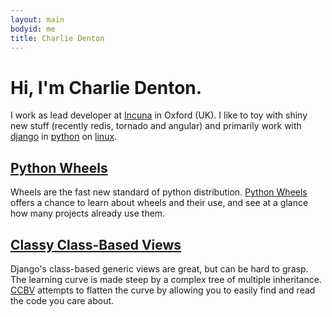 ```yaml
---
layout: main
bodyid: me
title: Charlie Denton
---
```


# Hi, I'm Charlie Denton.

I work as lead developer at [Incuna](http://incuna.com) in Oxford (UK).
I like to toy with shiny new stuff (recently redis, tornado and angular)
and primarily work with [django](http://djangoproject.com) in
[python](http://www.python.org/) on [linux](http://manjaro.org).


## [Python Wheels](http://pythonwheels.com/)

Wheels are the fast new standard of python distribution. [Python Wheels](http://pythonwheels.com/) offers a chance to learn about wheels and their use, and see at a glance how many projects already use them.

## [Classy Class-Based Views](http://ccbv.co.uk/)

Django's class-based generic views are great, but can be hard to grasp. The learning curve is made steep by a complex tree of multiple inheritance. [CCBV](http://ccbv.co.uk/) attempts to flatten the curve by allowing you to easily find and read the code you care about.
